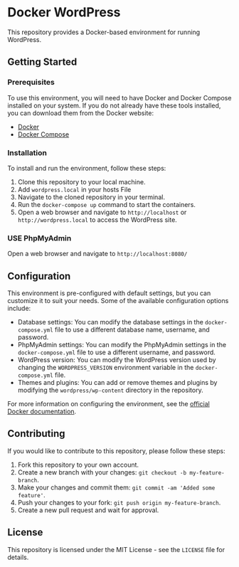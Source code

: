 # Docker WordPress

This repository provides a Docker-based environment for running WordPress.

## Getting Started

### Prerequisites

To use this environment, you will need to have Docker and Docker Compose installed on your system. If you do not already have these tools installed, you can download them from the Docker website:

- [Docker](https://www.docker.com/products/docker-desktop)
- [Docker Compose](https://docs.docker.com/compose/install/)

### Installation

To install and run the environment, follow these steps:

1. Clone this repository to your local machine.
2. Add `wordpress.local` in your hosts File
2. Navigate to the cloned repository in your terminal.
3. Run the `docker-compose up` command to start the containers.
4. Open a web browser and navigate to `http://localhost` or `http://wordpress.local` to access the WordPress site.

### USE PhpMyAdmin

Open a web browser and navigate to `http://localhost:8080/`

## Configuration

This environment is pre-configured with default settings, but you can customize it to suit your needs. Some of the available configuration options include:

- Database settings: You can modify the database settings in the `docker-compose.yml` file to use a different database name, username, and password.
- PhpMyAdmin settings: You can modify the PhpMyAdmin settings in the `docker-compose.yml` file to use a different username, and password.
- WordPress version: You can modify the WordPress version used by changing the `WORDPRESS_VERSION` environment variable in the `docker-compose.yml` file.
- Themes and plugins: You can add or remove themes and plugins by modifying the `wordpress/wp-content` directory in the repository.

For more information on configuring the environment, see the [official Docker documentation](https://docs.docker.com/compose/wordpress/).

## Contributing

If you would like to contribute to this repository, please follow these steps:

1. Fork this repository to your own account.
2. Create a new branch with your changes: `git checkout -b my-feature-branch`.
3. Make your changes and commit them: `git commit -am 'Added some feature'`.
4. Push your changes to your fork: `git push origin my-feature-branch`.
5. Create a new pull request and wait for approval.

## License

This repository is licensed under the MIT License - see the `LICENSE` file for details.
